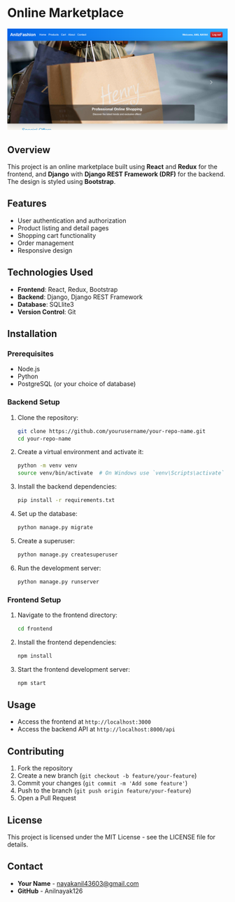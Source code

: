 
# Online Marketplace

![Online market Place](ecomApp.png)

## Overview
This project is an online marketplace built using **React** and **Redux** for the frontend, and **Django** with **Django REST Framework (DRF)** for the backend. The design is styled using **Bootstrap**.

## Features
- User authentication and authorization
- Product listing and detail pages
- Shopping cart functionality
- Order management
- Responsive design

## Technologies Used
- **Frontend**: React, Redux, Bootstrap
- **Backend**: Django, Django REST Framework
- **Database**: SQLlite3
- **Version Control**: Git

## Installation

### Prerequisites
- Node.js
- Python
- PostgreSQL (or your choice of database)

### Backend Setup
1. Clone the repository:
    ```bash
    git clone https://github.com/yourusername/your-repo-name.git
    cd your-repo-name
    ```

2. Create a virtual environment and activate it:
    ```bash
    python -m venv venv
    source venv/bin/activate  # On Windows use `venv\Scripts\activate`
    ```

3. Install the backend dependencies:
    ```bash
    pip install -r requirements.txt
    ```

4. Set up the database:
    ```bash
    python manage.py migrate
    ```

5. Create a superuser:
    ```bash
    python manage.py createsuperuser
    ```

6. Run the development server:
    ```bash
    python manage.py runserver
    ```

### Frontend Setup
1. Navigate to the frontend directory:
    ```bash
    cd frontend
    ```

2. Install the frontend dependencies:
    ```bash
    npm install
    ```

3. Start the frontend development server:
    ```bash
    npm start
    ```

## Usage
- Access the frontend at `http://localhost:3000`
- Access the backend API at `http://localhost:8000/api`

## Contributing
1. Fork the repository
2. Create a new branch (`git checkout -b feature/your-feature`)
3. Commit your changes (`git commit -m 'Add some feature'`)
4. Push to the branch (`git push origin feature/your-feature`)
5. Open a Pull Request

## License
This project is licensed under the MIT License - see the LICENSE file for details.

## Contact
- **Your Name** - nayakanil43603@gmail.com
- **GitHub** - Anilnayak126
